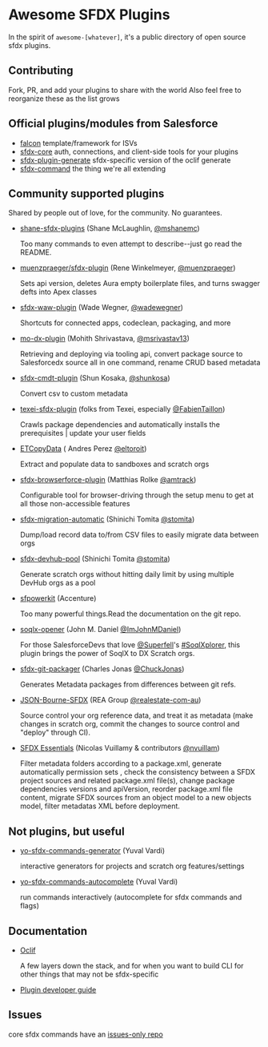 # Awesome SFDX Plugins

In the spirit of `awesome-[whatever]`, it's a public directory of open source sfdx plugins.

## Contributing

Fork, PR, and add your plugins to share with the world
Also feel free to reorganize these as the list grows

## Official plugins/modules from Salesforce

- [falcon](https://github.com/sfdx-isv/sfdx-falcon) template/framework for ISVs
- [sfdx-core](https://github.com/forcedotcom/sfdx-core) auth, connections, and client-side tools for your plugins
- [sfdx-plugin-generate](https://github.com/forcedotcom/sfdx-plugin-generate) sfdx-specific version of the oclif generate
- [sfdx-command](https://github.com/forcedotcom/cli-packages) the thing we're all extending

## Community supported plugins

Shared by people out of love, for the community. No guarantees.

- [shane-sfdx-plugins](https://github.com/mshanemc/shane-sfdx-plugins) (Shane McLaughlin, [@mshanemc](https://github.com/mshanemc))

  Too many commands to even attempt to describe--just go read the README.

- [muenzpraeger/sfdx-plugin](https://github.com/muenzpraeger/sfdx-plugin) (Rene Winkelmeyer, [@muenzpraeger](https://github.com/muenzpraeger))

  Sets api version, deletes Aura empty boilerplate files, and turns swagger defts into Apex classes

- [sfdx-waw-plugin](https://github.com/wadewegner/sfdx-waw-plugin) (Wade Wegner, [@wadewegner](https://github.com/wadewegner))

  Shortcuts for connected apps, codeclean, packaging, and more

- [mo-dx-plugin](https://github.com/msrivastav13/mo-dx-plugin) (Mohith Shrivastava, [@msrivastav13](https://github.com/msrivastav13))

  Retrieving and deploying via tooling api, convert package source to Salesforcedx source all in one command, rename CRUD based metadata

- [sfdx-cmdt-plugin](https://github.com/shunkosa/sfdx-cmdt-plugin) (Shun Kosaka, [@shunkosa](https://github.com/shunkosa))

  Convert csv to custom metadata

- [texei-sfdx-plugin](https://github.com/texei/texei-sfdx-plugin) (folks from Texei, especially [@FabienTaillon](https://github.com/FabienTaillon))

  Crawls package dependencies and automatically installs the prerequisites | update your user fields

- [ETCopyData](https://github.com/eltoroit/ETCopyData) ( Andres Perez [@eltoroit](https://github.com/eltoroit))

  Extract and populate data to sandboxes and scratch orgs

- [sfdx-browserforce-plugin](https://github.com/amtrack/sfdx-browserforce-plugin) (Matthias Rolke [@amtrack](https://github.com/amtrack))

  Configurable tool for browser-driving through the setup menu to get at all those non-accessible features

- [sfdx-migration-automatic](https://github.com/stomita/sfdx-migration-automatic) (Shinichi Tomita [@stomita](https://github.com/stomita))

  Dump/load record data to/from CSV files to easily migrate data between orgs

- [sfdx-devhub-pool](https://github.com/stomita/sfdx-devhub-pool) (Shinichi Tomita [@stomita](https://github.com/stomita))

  Generate scratch orgs without hitting daily limit by using multiple DevHub orgs as a pool

- [sfpowerkit](https://github.com/Accenture/sfpowerkit) (Accenture)

  Too many powerful things.Read the documentation on the git repo.

- [soqlx-opener](https://github.com/ImJohnMDaniel/soqlx-opener) (John M. Daniel [@ImJohnMDaniel](https://github.com/ImJohnMDaniel))

  For those SalesforceDevs that love [@Superfell](https://github.com/Superfell)'s [#SoqlXplorer](https://github.com/superfell/SoqlX), this plugin brings the power of SoqlX to DX Scratch orgs.

- [sfdx-git-packager](https://github.com/ChuckJonas/sfdx-git-packager) (Charles Jonas [@ChuckJonas](https://github.com/ChuckJonas))

  Generates Metadata packages from differences between git refs.

- [JSON-Bourne-SFDX](https://github.com/realestate-com-au/json-bourne-sfdx-cli) (REA Group [@realestate-com-au](https://github.com/realestate-com-au))

  Source control your org reference data, and treat it as metadata (make changes in scratch org, commit the changes to source control and "deploy" through CI).

 - [SFDX Essentials](https://github.com/nvuillam/sfdx-essentials) (Nicolas Vuillamy & contributors [@nvuillam](https://github.com/nvuillam))
 
   Filter metadata folders according to a package.xml, generate automatically permission sets , check the consistency between a SFDX project sources and related package.xml file(s), change package dependencies versions and apiVersion, reorder package.xml file content, migrate SFDX sources from an object model to a new objects model, filter metadatas XML before deployment.

## Not plugins, but useful

- [yo-sfdx-commands-generator](https://github.com/vyuvalv/yo-sfdx-commands-generator) (Yuval Vardi) [](https://github.com/vyuvalv)

  interactive generators for projects and scratch org features/settings

- [yo-sfdx-commands-autocomplete](https://github.com/vyuvalv/yo-sfdx-commands-autocomplete) (Yuval Vardi) [](https://github.com/vyuvalv)

  run commands interactively (autocomplete for sfdx commands and flags)

## Documentation

- [Oclif](https://oclif.io/)

  A few layers down the stack, and for when you want to build CLI for other things that may not be sfdx-specific

- [Plugin developer guide](https://developer.salesforce.com/docs/atlas.en-us.sfdx_cli_plugins.meta/sfdx_cli_plugins/cli_plugins_architecture_sf_cli.htm)

## Issues

core sfdx commands have an [issues-only repo](https://github.com/forcedotcom/cli)
